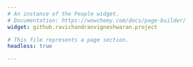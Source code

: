 ```yaml
---
# An instance of the People widget.
# Documentation: https://wowchemy.com/docs/page-builder/
widget: github.ravichandranvigneshwaran.project

# This file represents a page section.
headless: true

---
```

